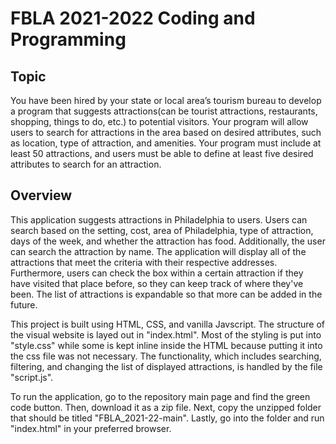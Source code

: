 # FBLA 2021-2022 Coding and Programming

## Topic

You have been hired by your state or local area’s tourism bureau to develop a program that suggests attractions(can be tourist attractions, restaurants, shopping, things to do, etc.) to potential visitors. Your program will allow users to search for attractions in the area based on desired attributes, such as location, type of attraction, and amenities. Your program must include at least 50 attractions, and users must be able to define at least five desired attributes to search for an attraction.

## Overview

This application suggests attractions in Philadelphia to users. Users can search based on the setting, cost, area of Philadelphia, type of attraction, days of the week, and whether the attraction has food. Additionally, the user can search the attraction by name. The application will display all of the attractions that meet the criteria with their respective addresses. Furthermore, users can check the box within a certain attraction if they have visited that place before, so they can keep track of where they've been. The list of attractions is expandable so that more can be added in the future.

This project is built using HTML, CSS, and vanilla Javscript. The structure of the visual website is layed out in "index.html". Most of the styling is put into "style.css" while some is kept inline inside the HTML because putting it into the css file was not necessary. The functionality, which includes searching, filtering, and changing the list of displayed attractions, is handled by the file "script.js".

To run the application, go to the repository main page and find the green code button. Then, download it as a zip file. Next, copy the unzipped folder that should be titled "FBLA_2021-22-main". Lastly, go into the folder and run "index.html" in your preferred browser.

